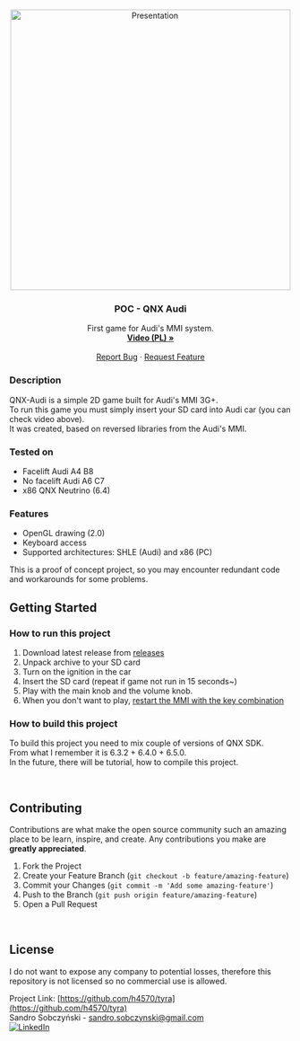 <br />

<p align="center">
  <a href="https://github.com/h4570/qnx-audi">
    <img src="http://apgcglz.cluster028.hosting.ovh.net/github/qnx-audi/presentation.gif" alt="Presentation" width="500px" height="auto">
  </a>

  <h3 align="center">POC - QNX Audi</h3>

  <p align="center">
    First game for Audi's MMI system.
    <br />
    <a href="https://www.youtube.com/"><strong>Video (PL) »</strong></a>
    <br />
    <br />
    <a href="https://github.com/h4570/qnx-audi/issues">Report Bug</a>
    ·
    <a href="https://github.com/h4570/qnx-audi/issues">Request Feature</a>
  </p>
</p>  

### Description
QNX-Audi is a simple 2D game built for Audi's MMI 3G+.  
To run this game you must simply insert your SD card into Audi car (you can check video above).  
It was created, based on reversed libraries from the Audi's MMI.  

### Tested on  
- Facelift Audi A4 B8  
- No facelift Audi A6 C7  
- x86 QNX Neutrino (6.4)  

### Features
* OpenGL drawing (2.0)
* Keyboard access
* Supported architectures: SHLE (Audi) and x86 (PC)  
  
This is a proof of concept project, so you may encounter redundant code and workarounds for some problems.

## Getting Started  

### How to run this project 
1. Download latest release from [releases](https://github.com/h4570/qnx-audi/releases)  
2. Unpack archive to your SD card
3. Turn on the ignition in the car
4. Insert the SD card (repeat if game not run in 15 seconds~)
5. Play with the main knob and the volume knob.
6. When you don't want to play, [restart the MMI with the key combination](https://www.youtube.com/watch?v=V4hyHICHfQ8)  

### How to build this project 
To build this project you need to mix couple of versions of QNX SDK.  
From what I remember it is 6.3.2 + 6.4.0 + 6.5.0.  
In the future, there will be tutorial, how to compile this project.  

<br />

## Contributing 

Contributions are what make the open source community such an amazing place to be learn, inspire, and create. Any contributions you make are **greatly appreciated**. 

1. Fork the Project 
2. Create your Feature Branch (`git checkout -b feature/amazing-feature`)  
3. Commit your Changes (`git commit -m 'Add some amazing-feature'`)  
4. Push to the Branch (`git push origin feature/amazing-feature`)  
5. Open a Pull Request  

<br />

## License  
I do not want to expose any company to potential losses, therefore this repository is not licensed so no commercial use is allowed.

Project Link: [https://github.com/h4570/tyra](https://github.com/h4570/tyra)  
Sandro Sobczyński - sandro.sobczynski@gmail.com  
[![LinkedIn][linkedin-shield]](https://linkedin.com/in/sandro-sobczyński-28820b15a)  
  
[contributors-shield]: https://img.shields.io/github/contributors/h4570/tyra.svg?style=flat-square  
[contributors-url]: https://github.com/h4570/tyra/graphs/contributors 
[linkedin-shield]: https://img.shields.io/badge/-LinkedIn-black.svg?style=flat-square&logo=linkedin&colorB=555  
